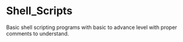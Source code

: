 # Shell_Scripts
Basic shell scripting programs with basic to advance level with proper comments to understand.
